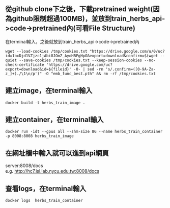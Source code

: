 ## 從github clone下之後，下載pretrained weight(因為github限制超過100MB)，並放到train_herbs_api->code->pretrained內(可看File Structure)
在terminal輸入，之後就放到train_herbs_api->code->pretrained內  
```
wget --load-cookies /tmp/cookies.txt "https://drive.google.com/u/0/uc?id=1bxDjd1VZjzc1jAbi8JOmZ_AyoHBFgHpO&export=download&confirm=$(wget --quiet --save-cookies /tmp/cookies.txt --keep-session-cookies --no-check-certificate 'https://drive.google.com/uc?export=download&id=${fileid}' -O- | sed -rn 's/.confirm=([0-9A-Za-z_]+)./\1\n/p')" -O "emb_func_best.pth" && rm -rf /tmp/cookies.txt
```

## 建立image，在terminal輸入
```
docker build -t herbs_train_image .
```

## 建立container，在terminal輸入
```
docker run -idt --gpus all --shm-size 8G --name herbs_train_container -p 8008:8008 herbs_train_image
```

## 在網址欄中輸入就可以進到api網頁
server:8008/docs  
e.g. http://hc7.isl.lab.nycu.edu.tw:8008/docs

## 查看logs，在terminal輸入
```
docker logs  herbs_train_container
```
